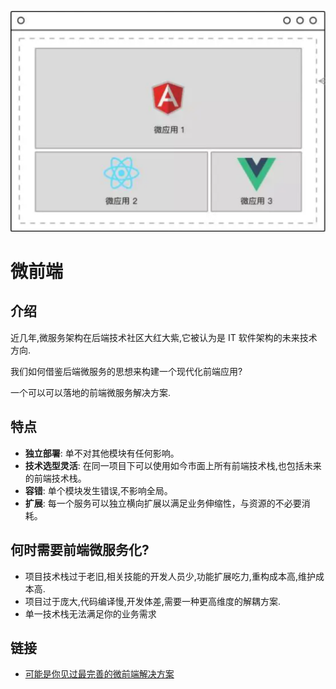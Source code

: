 ![](./react16/src/images/microfe.png)

# 微前端

## 介绍

近几年,微服务架构在后端技术社区大红大紫,它被认为是 IT 软件架构的未来技术方向.

我们如何借鉴后端微服务的思想来构建一个现代化前端应用?

一个可以可以落地的前端微服务解决方案.

## 特点

- **独立部署**: 单不对其他模块有任何影响。
- **技术选型灵活**: 在同一项目下可以使用如今市面上所有前端技术栈,也包括未来的前端技术栈。
- **容错**: 单个模块发生错误,不影响全局。
- **扩展**: 每一个服务可以独立横向扩展以满足业务伸缩性，与资源的不必要消耗。

## 何时需要前端微服务化?

- 项目技术栈过于老旧,相关技能的开发人员少,功能扩展吃力,重构成本高,维护成本高.
- 项目过于庞大,代码编译慢,开发体差,需要一种更高维度的解耦方案.
- 单一技术栈无法满足你的业务需求

## 链接

- [可能是你见过最完善的微前端解决方案](https://qiankun.umijs.org/zh)
